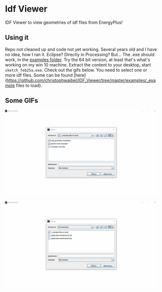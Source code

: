 # Idf Viewer
IDF Viewer to view geometries of idf files from EnergyPlus!

## Using it 
Repo not cleaned up and code not yet working. Several years old and I have no idea, how I ran it. Eclipse? Directly in Processing? But... The .exe should work, in the [examples folder](https://github.com/christophwaibel/IDF_Viewer/tree/master/examples/). Try the 64 bit version, at least that's what's working on my win 10 machine. Extract the content to your desktop, start `sketch_feb25a.exe`. Check out the gifs below. You need to select one or more idf files. Some can be found [here](https://github.com/christophwaibel/IDF_Viewer/tree/master/examples/_example files to load).

## Some GIFs

![gif1](https://github.com/christophwaibel/IdfViewer/blob/master/IDF_Viewer_House.gif "Chris Mackey house")

![gif2](https://github.com/christophwaibel/IdfViewer/blob/master/IDF_Viewer_Pareto.gif "Pareto front example")
